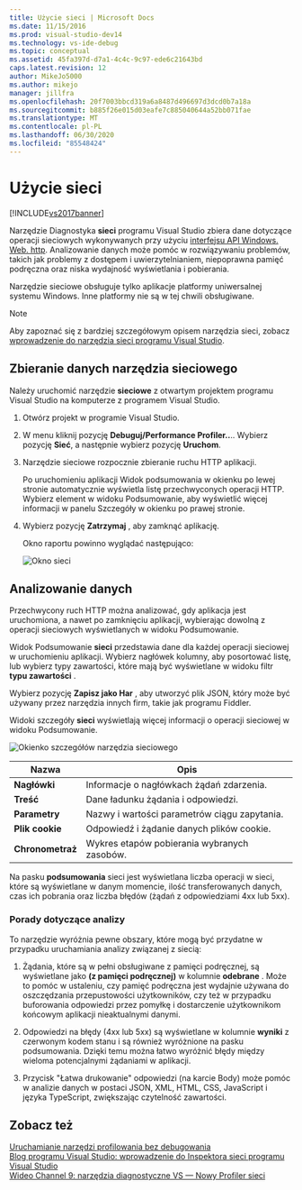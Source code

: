 ```yaml
---
title: Użycie sieci | Microsoft Docs
ms.date: 11/15/2016
ms.prod: visual-studio-dev14
ms.technology: vs-ide-debug
ms.topic: conceptual
ms.assetid: 45fa397d-d7a1-4c4c-9c97-ede6c21643bd
caps.latest.revision: 12
author: MikeJo5000
ms.author: mikejo
manager: jillfra
ms.openlocfilehash: 20f7003bbcd319a6a8487d496697d3dcd0b7a18a
ms.sourcegitcommit: b885f26e015d03eafe7c885040644a52bb071fae
ms.translationtype: MT
ms.contentlocale: pl-PL
ms.lasthandoff: 06/30/2020
ms.locfileid: "85548424"
---
```

# <a name="network-usage"></a>Użycie sieci
[!INCLUDE[vs2017banner](../includes/vs2017banner.md)]

Narzędzie Diagnostyka **sieci** programu Visual Studio zbiera dane dotyczące operacji sieciowych wykonywanych przy użyciu [interfejsu API Windows. Web. http](https://msdn.microsoft.com/library/windows/apps/windows.web.http.aspx). Analizowanie danych może pomóc w rozwiązywaniu problemów, takich jak problemy z dostępem i uwierzytelnianiem, niepoprawna pamięć podręczna oraz niska wydajność wyświetlania i pobierania.  
  
 Narzędzie sieciowe obsługuje tylko aplikacje platformy uniwersalnej systemu Windows. Inne platformy nie są w tej chwili obsługiwane.  
  
> [!NOTE]
> Aby zapoznać się z bardziej szczegółowym opisem narzędzia sieci, zobacz [wprowadzenie do narzędzia sieci programu Visual Studio](https://devblogs.microsoft.com/visualstudio/?m=20155).  
  
## <a name="collecting-network-tool-data"></a>Zbieranie danych narzędzia sieciowego  
 Należy uruchomić narzędzie **sieciowe** z otwartym projektem programu Visual Studio na komputerze z programem Visual Studio.  
  
1. Otwórz projekt w programie Visual Studio.  
  
2. W menu kliknij pozycję **Debuguj/Performance Profiler..**.. Wybierz pozycję **Sieć**, a następnie wybierz pozycję **Uruchom**.  
  
3. Narzędzie sieciowe rozpocznie zbieranie ruchu HTTP aplikacji.  
  
    Po uruchomieniu aplikacji Widok podsumowania w okienku po lewej stronie automatycznie wyświetla listę przechwyconych operacji HTTP. Wybierz element w widoku Podsumowanie, aby wyświetlić więcej informacji w panelu Szczegóły w okienku po prawej stronie.  
  
4. Wybierz pozycję **Zatrzymaj** , aby zamknąć aplikację.  
  
   Okno raportu powinno wyglądać następująco:  
  
   ![Okno sieci](../profiling/media/network-fullwindow.png "NETWORK_FullWindow")  
  
## <a name="analyzing-data"></a>Analizowanie danych  
 Przechwycony ruch HTTP można analizować, gdy aplikacja jest uruchomiona, a nawet po zamknięciu aplikacji, wybierając dowolną z operacji sieciowych wyświetlanych w widoku Podsumowanie.  
  
 Widok Podsumowanie **sieci** przedstawia dane dla każdej operacji sieciowej w uruchomieniu aplikacji. Wybierz nagłówek kolumny, aby posortować listę, lub wybierz typy zawartości, które mają być wyświetlane w widoku filtr **typu zawartości** .  
  
 Wybierz pozycję **Zapisz jako Har** , aby utworzyć plik JSON, który może być używany przez narzędzia innych firm, takie jak programu Fiddler.  
  
 Widoki szczegóły **sieci** wyświetlają więcej informacji o operacji sieciowej w widoku Podsumowanie.  
  
 ![Okienko szczegółów narzędzia sieciowego](../profiling/media/network-detailsviewpane.png "NETWORK_DetailsViewPane")  
  
|Nazwa|Opis|  
|-|-|  
|**Nagłówki**|Informacje o nagłówkach żądań zdarzenia.|  
|**Treść**|Dane ładunku żądania i odpowiedzi.|  
|**Parametry**|Nazwy i wartości parametrów ciągu zapytania.|  
|**Plik cookie**|Odpowiedź i żądanie danych plików cookie.|  
|**Chronometraż**|Wykres etapów pobierania wybranych zasobów.|  
  
 Na pasku **podsumowania** sieci jest wyświetlana liczba operacji w sieci, które są wyświetlane w danym momencie, ilość transferowanych danych, czas ich pobrania oraz liczba błędów (żądań z odpowiedziami 4xx lub 5xx).  
  
### <a name="analysis-tips"></a>Porady dotyczące analizy  
 To narzędzie wyróżnia pewne obszary, które mogą być przydatne w przypadku uruchamiania analizy związanej z siecią:  
  
1. Żądania, które są w pełni obsługiwane z pamięci podręcznej, są wyświetlane jako **(z pamięci podręcznej)** w kolumnie **odebrane** . Może to pomóc w ustaleniu, czy pamięć podręczna jest wydajnie używana do oszczędzania przepustowości użytkowników, czy też w przypadku buforowania odpowiedzi przez pomyłkę i dostarczenie użytkownikom końcowym aplikacji nieaktualnymi danymi.  
  
2. Odpowiedzi na błędy (4xx lub 5xx) są wyświetlane w kolumnie **wyniki** z czerwonym kodem stanu i są również wyróżnione na pasku podsumowania. Dzięki temu można łatwo wyróżnić błędy między wieloma potencjalnymi żądaniami w aplikacji.  
  
3. Przycisk "Łatwa drukowanie" odpowiedzi (na karcie Body) może pomóc w analizie danych w postaci JSON, XML, HTML, CSS, JavaScript i języka TypeScript, zwiększając czytelność zawartości.  
  
## <a name="see-also"></a>Zobacz też  
 [Uruchamianie narzędzi profilowania bez debugowania](https://msdn.microsoft.com/library/e97ce1a4-62d6-4b8e-a2f7-61576437ff01)   
 [Blog programu Visual Studio: wprowadzenie do Inspektora sieci programu Visual Studio](https://blogs.msdn.com/b/visualstudio/)   
 [Wideo Channel 9: narzędzia diagnostyczne VS — Nowy Profiler sieci](https://channel9.msdn.com/Series/ConnectOn-Demand/206)

